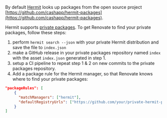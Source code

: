 By default [Hermit](https://cashapp.github.io/hermit/) looks up packages from the open source project [https://github.com/cashapp/hermit-packages](https://github.com/cashapp/hermit-packages).

Hermit supports [private packages](https://cashapp.github.io/hermit/packaging/private/).
To get Renovate to find your private packages, follow these steps:

1. perform `hermit search --json` with your private Hermit distribution and save the file to `index.json`
1. make a GitHub release in your private packages repository named `index` with the asset `index.json` generated in step 1.
1. setup a CI pipeline to repeat step 1 & 2 on new commits to the private packages repository.
1. Add a package rule for the Hermit manager, so that Renovate knows where to find your private packages:

```json
"packageRules": [
    {
      "matchManagers": ["hermit"],
      "defaultRegistryUrls": ["https://github.com/your/private-hermit-packages"]
    }
]
```
